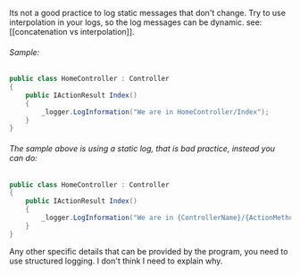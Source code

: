 Its not a good practice to log static messages that don't change. Try to use interpolation in your logs, so the log messages can be dynamic. see: [[concatenation vs interpolation]].
###### Sample:
```c#
public class HomeController : Controller
{
	public IActionResult Index()
	{
		_logger.LogInformation("We are in HomeController/Index");
	}
}
```
###### The sample above is using a static log, that is bad practice, instead you can do:
```c#
public class HomeController : Controller
{
	public IActionResult Index()
	{
		_logger.LogInformation("We are in {ControllerName}/{ActionMethodName}", nameof(HomeController), nameof(Index));
	}
}
```
Any other specific details that can be provided by the program, you need to use structured logging. I don't think I need to explain why.